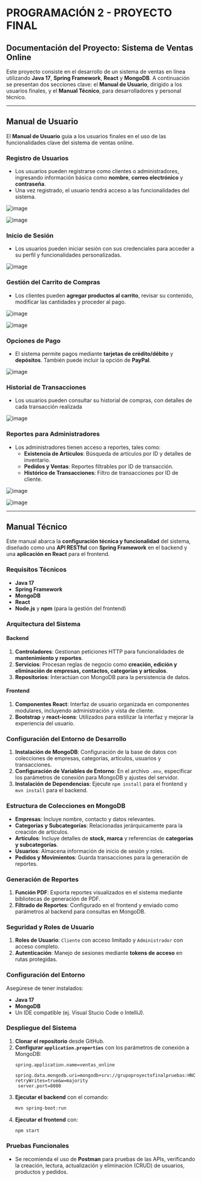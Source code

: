 # PROGRAMACIÓN 2 - PROYECTO FINAL
## Documentación del Proyecto: Sistema de Ventas Online

Este proyecto consiste en el desarrollo de un sistema de ventas en línea utilizando **Java 17**, **Spring Framework**, **React** y **MongoDB**. A continuación se presentan dos secciones clave: el **Manual de Usuario**, dirigido a los usuarios finales, y el **Manual Técnico**, para desarrolladores y personal técnico.

---

## Manual de Usuario

El **Manual de Usuario** guía a los usuarios finales en el uso de las funcionalidades clave del sistema de ventas online.

### Registro de Usuarios
- Los usuarios pueden registrarse como clientes o administradores, ingresando información básica como **nombre**, **correo electrónico** y **contraseña**.
- Una vez registrado, el usuario tendrá acceso a las funcionalidades del sistema.

![image](https://github.com/user-attachments/assets/602d5710-18ea-4e75-b367-d9344826b35b)

![image](https://github.com/user-attachments/assets/57b1f116-69f2-4d4e-bace-58dec9305838)


### Inicio de Sesión
- Los usuarios pueden iniciar sesión con sus credenciales para acceder a su perfil y funcionalidades personalizadas.

![image](https://github.com/user-attachments/assets/540ef9c6-0332-4b16-9fd0-4b6fd79f0910)


### Gestión del Carrito de Compras
- Los clientes pueden **agregar productos al carrito**, revisar su contenido, modificar las cantidades y proceder al pago.

![image](https://github.com/user-attachments/assets/40b68c00-b24b-42e3-a599-6b01a3c65ea1)

![image](https://github.com/user-attachments/assets/151adfc3-3f32-40d7-b379-41a20a3b0fa1)


### Opciones de Pago
- El sistema permite pagos mediante **tarjetas de crédito/débito** y **depósitos**. También puede incluir la opción de **PayPal**.

![image](https://github.com/user-attachments/assets/42471c9e-3e23-490e-a5d8-32d916f638dc)


### Historial de Transacciones
- Los usuarios pueden consultar su historial de compras, con detalles de cada transacción realizada

![image](https://github.com/user-attachments/assets/7ed986a0-02cc-4705-a2c3-9e4c9964d475)

### Reportes para Administradores
- Los administradores tienen acceso a reportes, tales como:
  - **Existencia de Artículos**: Búsqueda de artículos por ID y detalles de inventario.
  - **Pedidos y Ventas**: Reportes filtrables por ID de transacción.
  - **Histórico de Transacciones**: Filtro de transacciones por ID de cliente.

![image](https://github.com/user-attachments/assets/262962c2-86f8-4248-b6c3-c3cc9c5ae86c)

![image](https://github.com/user-attachments/assets/045547ba-b3c9-47df-a62c-fbc43f5b82de)


---

## Manual Técnico

Este manual abarca la **configuración técnica y funcionalidad** del sistema, diseñado como una **API RESTful** con **Spring Framework** en el backend y una **aplicación en React** para el frontend.

### Requisitos Técnicos
- **Java 17**
- **Spring Framework**
- **MongoDB**
- **React**
- **Node.js** y **npm** (para la gestión del frontend)

### Arquitectura del Sistema

#### Backend
1. **Controladores**: Gestionan peticiones HTTP para funcionalidades de **mantenimiento y reportes**.
2. **Servicios**: Procesan reglas de negocio como **creación, edición y eliminación de empresas, contactos, categorías y artículos**.
3. **Repositorios**: Interactúan con MongoDB para la persistencia de datos.

#### Frontend
1. **Componentes React**: Interfaz de usuario organizada en componentes modulares, incluyendo administración y vista de cliente.
2. **Bootstrap** y **react-icons**: Utilizados para estilizar la interfaz y mejorar la experiencia del usuario.

### Configuración del Entorno de Desarrollo
1. **Instalación de MongoDB**: Configuración de la base de datos con colecciones de empresas, categorías, artículos, usuarios y transacciones.
2. **Configuración de Variables de Entorno**: En el archivo `.env`, especificar los parámetros de conexión para MongoDB y ajustes del servidor.
3. **Instalación de Dependencias**: Ejecute `npm install` para el frontend y `mvn install` para el backend.

### Estructura de Colecciones en MongoDB
- **Empresas**: Incluye nombre, contacto y datos relevantes.
- **Categorías y Subcategorías**: Relacionadas jerárquicamente para la creación de artículos.
- **Artículos**: Incluye detalles de **stock, marca** y referencias de **categorías y subcategorías**.
- **Usuarios**: Almacena información de inicio de sesión y roles.
- **Pedidos y Movimientos**: Guarda transacciones para la generación de reportes.

### Generación de Reportes
1. **Función PDF**: Exporta reportes visualizados en el sistema mediante bibliotecas de generación de PDF.
2. **Filtrado de Reportes**: Configurado en el frontend y enviado como parámetros al backend para consultas en MongoDB.

### Seguridad y Roles de Usuario
1. **Roles de Usuario**: `Cliente` con acceso limitado y `Administrador` con acceso completo.
2. **Autenticación**: Manejo de sesiones mediante **tokens de acceso** en rutas protegidas.

### Configuración del Entorno

Asegúrese de tener instalados:
- **Java 17**
- **MongoDB**
- Un IDE compatible (ej. Visual Stucio Code o IntelliJ).

### Despliegue del Sistema

1. **Clonar el repositorio** desde GitHub.
2. **Configurar `application.properties`** con los parámetros de conexión a MongoDB:
   ```properties
   spring.application.name=ventas_online
    spring.data.mongodb.uri=mongodb+srv://grupoproyectofinalpruebas:HNCVX96fpICJQK3R@ventasonline.gtvpi.mongodb.net/VentasOnline?retryWrites=true&w=majority
    server.port=8080
   ```
3. **Ejecutar el backend** con el comando:
   ```bash
   mvn spring-boot:run
   ```
4. **Ejecutar el frontend** con:
   ```bash
   npm start
   ```

### Pruebas Funcionales
- Se recomienda el uso de **Postman** para pruebas de las APIs, verificando la creación, lectura, actualización y eliminación (CRUD) de usuarios, productos y pedidos.
